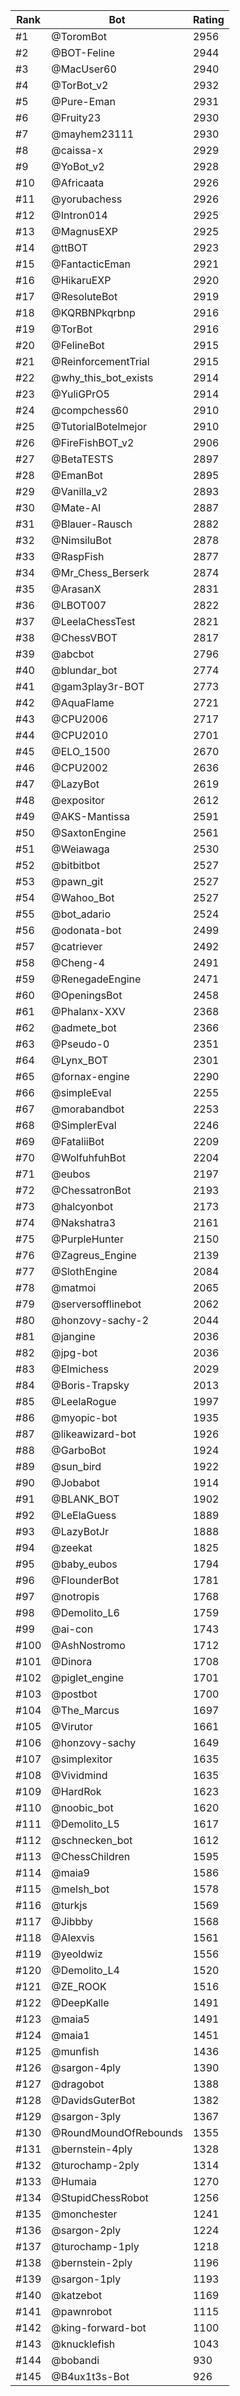 Rank|Bot|Rating
---|---|---
#1|@ToromBot|2956
#2|@BOT-Feline|2944
#3|@MacUser60|2940
#4|@TorBot_v2|2932
#5|@Pure-Eman|2931
#6|@Fruity23|2930
#7|@mayhem23111|2930
#8|@caissa-x|2929
#9|@YoBot_v2|2928
#10|@Africaata|2926
#11|@yorubachess|2926
#12|@Intron014|2925
#13|@MagnusEXP|2925
#14|@ttBOT|2923
#15|@FantacticEman|2921
#16|@HikaruEXP|2920
#17|@ResoluteBot|2919
#18|@KQRBNPkqrbnp|2916
#19|@TorBot|2916
#20|@FelineBot|2915
#21|@ReinforcementTrial|2915
#22|@why_this_bot_exists|2914
#23|@YuliGPrO5|2914
#24|@compchess60|2910
#25|@TutorialBotelmejor|2910
#26|@FireFishBOT_v2|2906
#27|@BetaTESTS|2897
#28|@EmanBot|2895
#29|@Vanilla_v2|2893
#30|@Mate-AI|2887
#31|@Blauer-Rausch|2882
#32|@NimsiluBot|2878
#33|@RaspFish|2877
#34|@Mr_Chess_Berserk|2874
#35|@ArasanX|2831
#36|@LBOT007|2822
#37|@LeelaChessTest|2821
#38|@ChessVBOT|2817
#39|@abcbot|2796
#40|@blundar_bot|2774
#41|@gam3play3r-BOT|2773
#42|@AquaFlame|2721
#43|@CPU2006|2717
#44|@CPU2010|2701
#45|@ELO_1500|2670
#46|@CPU2002|2636
#47|@LazyBot|2619
#48|@expositor|2612
#49|@AKS-Mantissa|2591
#50|@SaxtonEngine|2561
#51|@Weiawaga|2530
#52|@bitbitbot|2527
#53|@pawn_git|2527
#54|@Wahoo_Bot|2527
#55|@bot_adario|2524
#56|@odonata-bot|2499
#57|@catriever|2492
#58|@Cheng-4|2491
#59|@RenegadeEngine|2471
#60|@OpeningsBot|2458
#61|@Phalanx-XXV|2368
#62|@admete_bot|2366
#63|@Pseudo-0|2351
#64|@Lynx_BOT|2301
#65|@fornax-engine|2290
#66|@simpleEval|2255
#67|@morabandbot|2253
#68|@SimplerEval|2246
#69|@FataliiBot|2209
#70|@WolfuhfuhBot|2204
#71|@eubos|2197
#72|@ChessatronBot|2193
#73|@halcyonbot|2173
#74|@Nakshatra3|2161
#75|@PurpleHunter|2150
#76|@Zagreus_Engine|2139
#77|@SlothEngine|2084
#78|@matmoi|2065
#79|@serversofflinebot|2062
#80|@honzovy-sachy-2|2044
#81|@jangine|2036
#82|@jpg-bot|2036
#83|@Elmichess|2029
#84|@Boris-Trapsky|2013
#85|@LeelaRogue|1997
#86|@myopic-bot|1935
#87|@likeawizard-bot|1926
#88|@GarboBot|1924
#89|@sun_bird|1922
#90|@Jobabot|1914
#91|@BLANK_BOT|1902
#92|@LeElaGuess|1889
#93|@LazyBotJr|1888
#94|@zeekat|1825
#95|@baby_eubos|1794
#96|@FlounderBot|1781
#97|@notropis|1768
#98|@Demolito_L6|1759
#99|@ai-con|1743
#100|@AshNostromo|1712
#101|@Dinora|1708
#102|@piglet_engine|1701
#103|@postbot|1700
#104|@The_Marcus|1697
#105|@Virutor|1661
#106|@honzovy-sachy|1649
#107|@simplexitor|1635
#108|@Vividmind|1635
#109|@HardRok|1623
#110|@noobic_bot|1620
#111|@Demolito_L5|1617
#112|@schnecken_bot|1612
#113|@ChessChildren|1595
#114|@maia9|1586
#115|@melsh_bot|1578
#116|@turkjs|1569
#117|@Jibbby|1568
#118|@Alexvis|1561
#119|@yeoldwiz|1556
#120|@Demolito_L4|1520
#121|@ZE_ROOK|1516
#122|@DeepKalle|1491
#123|@maia5|1491
#124|@maia1|1451
#125|@munfish|1436
#126|@sargon-4ply|1390
#127|@dragobot|1388
#128|@DavidsGuterBot|1382
#129|@sargon-3ply|1367
#130|@RoundMoundOfRebounds|1355
#131|@bernstein-4ply|1328
#132|@turochamp-2ply|1314
#133|@Humaia|1270
#134|@StupidChessRobot|1256
#135|@monchester|1241
#136|@sargon-2ply|1224
#137|@turochamp-1ply|1218
#138|@bernstein-2ply|1196
#139|@sargon-1ply|1193
#140|@katzebot|1169
#141|@pawnrobot|1115
#142|@king-forward-bot|1100
#143|@knucklefish|1043
#144|@bobandi|930
#145|@B4ux1t3s-Bot|926
